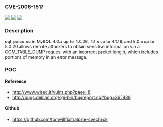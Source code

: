 ### [CVE-2006-1517](https://cve.mitre.org/cgi-bin/cvename.cgi?name=CVE-2006-1517)
![](https://img.shields.io/static/v1?label=Product&message=n%2Fa&color=blue)
![](https://img.shields.io/static/v1?label=Version&message=n%2Fa&color=blue)
![](https://img.shields.io/static/v1?label=Vulnerability&message=n%2Fa&color=brighgreen)

### Description

sql_parse.cc in MySQL 4.0.x up to 4.0.26, 4.1.x up to 4.1.18, and 5.0.x up to 5.0.20 allows remote attackers to obtain sensitive information via a COM_TABLE_DUMP request with an incorrect packet length, which includes portions of memory in an error message.

### POC

#### Reference
- http://www.wisec.it/vulns.php?page=8
- http://bugs.debian.org/cgi-bin/bugreport.cgi?bug=365939

#### Github
- https://github.com/tomwillfixit/alpine-cvecheck

